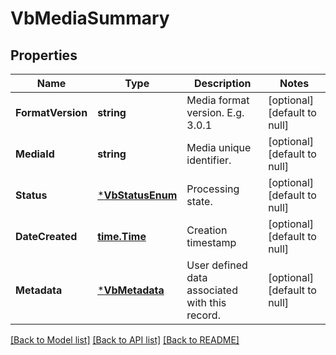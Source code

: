 # VbMediaSummary

## Properties
Name | Type | Description | Notes
------------ | ------------- | ------------- | -------------
**FormatVersion** | **string** | Media format version. E.g. 3.0.1 | [optional] [default to null]
**MediaId** | **string** | Media unique identifier. | [optional] [default to null]
**Status** | [***VbStatusEnum**](VbStatusEnum.md) | Processing state. | [optional] [default to null]
**DateCreated** | [**time.Time**](time.Time.md) | Creation timestamp | [optional] [default to null]
**Metadata** | [***VbMetadata**](VbMetadata.md) | User defined data associated with this record. | [optional] [default to null]

[[Back to Model list]](../README.md#documentation-for-models) [[Back to API list]](../README.md#documentation-for-api-endpoints) [[Back to README]](../README.md)


